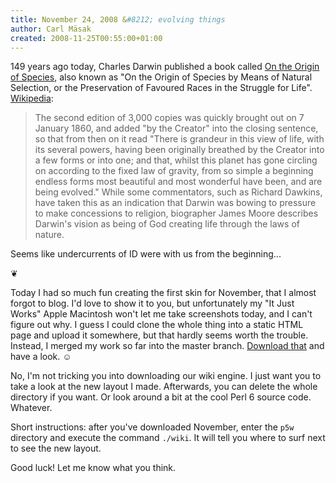 ```yaml
---
title: November 24, 2008 &#8212; evolving things
author: Carl Mäsak
created: 2008-11-25T00:55:00+01:00
---
```

149 years ago today, Charles Darwin published a book called [On the Origin of Species](http://en.wikipedia.org/wiki/On_the_Origin_of_Species), also known as "On the Origin of Species by Means of Natural Selection, or the Preservation of Favoured Races in the Struggle for Life". [Wikipedia](http://en.wikipedia.org/wiki/On_the_Origin_of_Species#Publication_of_On_The_Origin_of_Species):

<blockquote><div><p>The second edition of 3,000 copies was quickly brought out on 7 January 1860, and added "by the Creator" into the closing sentence, so that from then on it read "There is grandeur in this view of life, with its several powers, having been originally breathed by the Creator into a few forms or into one; and that, whilst this planet has gone circling on according to the fixed law of gravity, from so simple a beginning endless forms most beautiful and most wonderful have been, and are being evolved." While some commentators, such as Richard Dawkins, have taken this as an indication that Darwin was bowing to pressure to make concessions to religion, biographer James Moore describes Darwin's vision as being of God creating life through the laws of nature.</p></div></blockquote>

Seems like undercurrents of ID were with us from the beginning...

<p class='separator'>&#10086;</p>

Today I had so much fun creating the first skin for November, that I almost forgot to blog. I'd love to show it to you, but unfortunately my "It Just Works" Apple Macintosh won't let me take screenshots today, and I can't figure out why. I guess I could clone the whole thing into a static HTML page and upload it somewhere, but that hardly seems worth the trouble. Instead, I merged my work so far into the master branch. [Download that](http://github.com/viklund/november/) and have a look. ☺

No, I'm not tricking you into downloading our wiki engine. I just want you to take a look at the new layout I made. Afterwards, you can delete the whole directory if you want. Or look around a bit at the cool Perl 6 source code. Whatever.

Short instructions: after you've downloaded November, enter the `p5w` directory and execute the command `./wiki`. It will tell you where to surf next to see the new layout.

Good luck! Let me know what you think.


